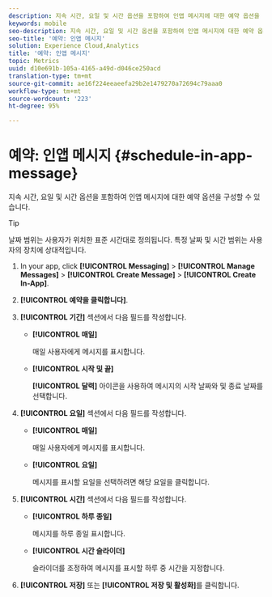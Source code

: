 ```yaml
---
description: 지속 시간, 요일 및 시간 옵션을 포함하여 인앱 메시지에 대한 예약 옵션을 구성할 수 있습니다.
keywords: mobile
seo-description: 지속 시간, 요일 및 시간 옵션을 포함하여 인앱 메시지에 대한 예약 옵션을 구성할 수 있습니다.
seo-title: '예약: 인앱 메시지'
solution: Experience Cloud,Analytics
title: '예약: 인앱 메시지'
topic: Metrics
uuid: d10e691b-105a-4165-a49d-d046ce250acd
translation-type: tm+mt
source-git-commit: ae16f224eeaeefa29b2e1479270a72694c79aaa0
workflow-type: tm+mt
source-wordcount: '223'
ht-degree: 95%

---
```



# 예약: 인앱 메시지 {#schedule-in-app-message}

지속 시간, 요일 및 시간 옵션을 포함하여 인앱 메시지에 대한 예약 옵션을 구성할 수 있습니다.

>[!TIP]
>
>날짜 범위는 사용자가 위치한 표준 시간대로 정의됩니다. 특정 날짜 및 시간 범위는 사용자의 장치에 상대적입니다.

1. In your app, click **[!UICONTROL Messaging]** > **[!UICONTROL Manage Messages]** > **[!UICONTROL Create Message]** > **[!UICONTROL Create In-App]**.
1. **[!UICONTROL 예약을 클릭합니다]**.
1. **[!UICONTROL 기간]** 섹션에서 다음 필드를 작성합니다.

   * **[!UICONTROL 매일]**

      매일 사용자에게 메시지를 표시합니다.

   * **[!UICONTROL 시작 및 끝]**

      **[!UICONTROL 달력]** 아이콘을 사용하여 메시지의 시작 날짜와 및 종료 날짜를 선택합니다.

1. **[!UICONTROL 요일]** 섹션에서 다음 필드를 작성합니다.

   * **[!UICONTROL 매일]**

      매일 사용자에게 메시지를 표시합니다.

   * **[!UICONTROL 요일]**

      메시지를 표시할 요일을 선택하려면 해당 요일을 클릭합니다.

1. **[!UICONTROL 시간]** 섹션에서 다음 필드를 작성합니다.

   * **[!UICONTROL 하루 종일]**

      메시지를 하루 종일 표시합니다.

   * **[!UICONTROL 시간 슬라이더]**

      슬라이더를 조정하여 메시지를 표시할 하루 중 시간을 지정합니다.

1. **[!UICONTROL 저장]** 또는 **[!UICONTROL 저장 및 활성화]**&#x200B;를 클릭합니다.
